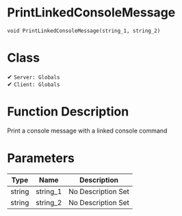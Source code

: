 # PrintLinkedConsoleMessage
```
void PrintLinkedConsoleMessage(string_1, string_2)
```
# Class
✔ `Server: Globals`  
✔ `Client: Globals`  

# Function Description
Print a console message with a linked console command
# Parameters
Type|Name|Description
--|--|--
string|string_1|No Description Set
string|string_2|No Description Set
